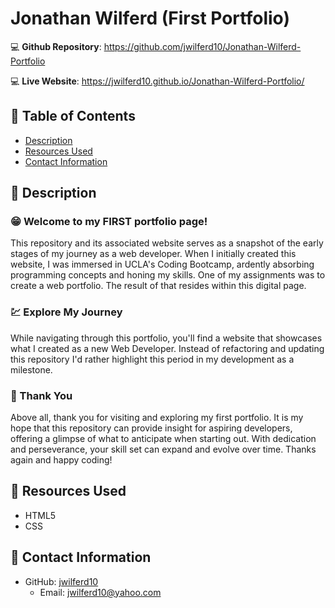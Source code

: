 # Jonathan Wilferd (First Portfolio)
💻 **Github Repository**: https://github.com/jwilferd10/Jonathan-Wilferd-Portfolio

💻 **Live Website**: https://jwilferd10.github.io/Jonathan-Wilferd-Portfolio/

## 📂 Table of Contents 
- [Description](#wave-description)
- [Resources Used](#floppy_disk-resources-used)
- [Contact Information](#e-mail-contact-information)

## :wave: Description

### 😁 Welcome to my FIRST portfolio page! 
This repository and its associated website serves as a snapshot of the early stages of my journey as a web developer. When I initially created this website, I was immersed in UCLA's Coding Bootcamp, ardently absorbing programming concepts and honing my skills. One of my assignments was to create a web portfolio. The result of that resides within this digital page.

### 💹 Explore My Journey
While navigating through this portfolio, you'll find a website that showcases what I created as a new Web Developer. Instead of refactoring and updating this repository I'd rather highlight this period in my development as a milestone. 

### 🙏 Thank You
Above all, thank you for visiting and exploring my first portfolio. It is my hope that this repository can provide insight for aspiring developers, offering a glimpse of what to anticipate when starting out. With dedication and perseverance, your skill set can expand and evolve over time. Thanks again and happy coding!

## :floppy_disk: Resources Used
- HTML5
- CSS

## :e-mail: Contact Information

- GitHub: [jwilferd10](https://github.com/jwilferd10)
  - Email: jwilferd10@yahoo.com
